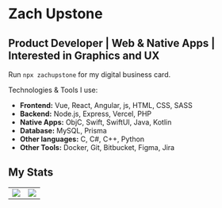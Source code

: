 # Zach Upstone

## Product Developer | Web & Native Apps | Interested in Graphics and UX

Run `npx zachupstone` for my digital business card.

Technologies & Tools I use:  
- **Frontend:** Vue, React, Angular, js, HTML, CSS, SASS
- **Backend:** Node.js, Express, Vercel, PHP
- **Native Apps:** ObjC, Swift, SwiftUI, Java, Kotlin
- **Database:** MySQL, Prisma
- **Other languages:** C, C#, C++, Python
- **Other Tools:** Docker, Git, Bitbucket, Figma, Jira

## My Stats

<table>
  <tr>
    <td style="vertical-align: top;">
      <img src="https://github-readme-stats.vercel.app/api/top-langs/?username=zu213&langs_count=10&theme=radical&layout=donut-vertical" style="min-width: 10px;">
    </td>
    <td style="vertical-align: top;">
      <img src="https://top-tracks-omega.vercel.app/api/spotify" style="min-width: 10px;">
    </td>
  </tr>
</table>
